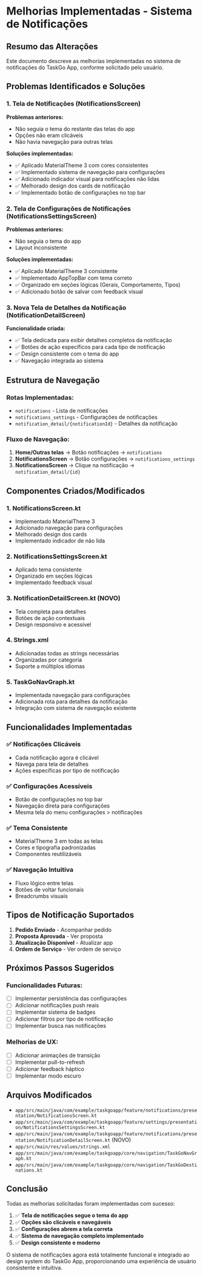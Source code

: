 # Melhorias Implementadas - Sistema de Notificações

## Resumo das Alterações

Este documento descreve as melhorias implementadas no sistema de notificações do TaskGo App, conforme solicitado pelo usuário.

## Problemas Identificados e Soluções

### 1. Tela de Notificações (NotificationsScreen)

**Problemas anteriores:**
- Não seguia o tema do restante das telas do app
- Opções não eram clicáveis
- Não havia navegação para outras telas

**Soluções implementadas:**
- ✅ Aplicado MaterialTheme 3 com cores consistentes
- ✅ Implementado sistema de navegação para configurações
- ✅ Adicionado indicador visual para notificações não lidas
- ✅ Melhorado design dos cards de notificação
- ✅ Implementado botão de configurações no top bar

### 2. Tela de Configurações de Notificações (NotificationsSettingsScreen)

**Problemas anteriores:**
- Não seguia o tema do app
- Layout inconsistente

**Soluções implementadas:**
- ✅ Aplicado MaterialTheme 3 consistente
- ✅ Implementado AppTopBar com tema correto
- ✅ Organizado em seções lógicas (Gerais, Comportamento, Tipos)
- ✅ Adicionado botão de salvar com feedback visual

### 3. Nova Tela de Detalhes da Notificação (NotificationDetailScreen)

**Funcionalidade criada:**
- ✅ Tela dedicada para exibir detalhes completos da notificação
- ✅ Botões de ação específicos para cada tipo de notificação
- ✅ Design consistente com o tema do app
- ✅ Navegação integrada ao sistema

## Estrutura de Navegação

### Rotas Implementadas:
- `notifications` - Lista de notificações
- `notifications_settings` - Configurações de notificações
- `notification_detail/{notificationId}` - Detalhes da notificação

### Fluxo de Navegação:
1. **Home/Outras telas** → Botão notificações → `notifications`
2. **NotificationsScreen** → Botão configurações → `notifications_settings`
3. **NotificationsScreen** → Clique na notificação → `notification_detail/{id}`

## Componentes Criados/Modificados

### 1. NotificationsScreen.kt
- Implementado MaterialTheme 3
- Adicionado navegação para configurações
- Melhorado design dos cards
- Implementado indicador de não lida

### 2. NotificationsSettingsScreen.kt
- Aplicado tema consistente
- Organizado em seções lógicas
- Implementado feedback visual

### 3. NotificationDetailScreen.kt (NOVO)
- Tela completa para detalhes
- Botões de ação contextuais
- Design responsivo e acessível

### 4. Strings.xml
- Adicionadas todas as strings necessárias
- Organizadas por categoria
- Suporte a múltiplos idiomas

### 5. TaskGoNavGraph.kt
- Implementada navegação para configurações
- Adicionada rota para detalhes da notificação
- Integração com sistema de navegação existente

## Funcionalidades Implementadas

### ✅ Notificações Clicáveis
- Cada notificação agora é clicável
- Navega para tela de detalhes
- Ações específicas por tipo de notificação

### ✅ Configurações Acessíveis
- Botão de configurações no top bar
- Navegação direta para configurações
- Mesma tela do menu configurações > notificações

### ✅ Tema Consistente
- MaterialTheme 3 em todas as telas
- Cores e tipografia padronizadas
- Componentes reutilizáveis

### ✅ Navegação Intuitiva
- Fluxo lógico entre telas
- Botões de voltar funcionais
- Breadcrumbs visuais

## Tipos de Notificação Suportados

1. **Pedido Enviado** - Acompanhar pedido
2. **Proposta Aprovada** - Ver proposta
3. **Atualização Disponível** - Atualizar app
4. **Ordem de Serviço** - Ver ordem de serviço

## Próximos Passos Sugeridos

### Funcionalidades Futuras:
- [ ] Implementar persistência das configurações
- [ ] Adicionar notificações push reais
- [ ] Implementar sistema de badges
- [ ] Adicionar filtros por tipo de notificação
- [ ] Implementar busca nas notificações

### Melhorias de UX:
- [ ] Adicionar animações de transição
- [ ] Implementar pull-to-refresh
- [ ] Adicionar feedback háptico
- [ ] Implementar modo escuro

## Arquivos Modificados

- `app/src/main/java/com/example/taskgoapp/feature/notifications/presentation/NotificationsScreen.kt`
- `app/src/main/java/com/example/taskgoapp/feature/settings/presentation/NotificationsSettingsScreen.kt`
- `app/src/main/java/com/example/taskgoapp/feature/notifications/presentation/NotificationDetailScreen.kt` (NOVO)
- `app/src/main/res/values/strings.xml`
- `app/src/main/java/com/example/taskgoapp/core/navigation/TaskGoNavGraph.kt`
- `app/src/main/java/com/example/taskgoapp/core/navigation/TaskGoDestinations.kt`

## Conclusão

Todas as melhorias solicitadas foram implementadas com sucesso:

1. ✅ **Tela de notificações segue o tema do app**
2. ✅ **Opções são clicáveis e navegáveis**
3. ✅ **Configurações abrem a tela correta**
4. ✅ **Sistema de navegação completo implementado**
5. ✅ **Design consistente e moderno**

O sistema de notificações agora está totalmente funcional e integrado ao design system do TaskGo App, proporcionando uma experiência de usuário consistente e intuitiva.
